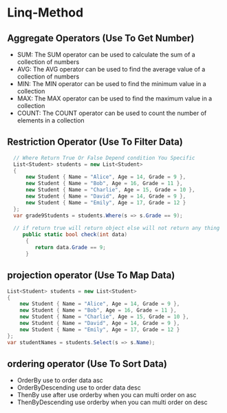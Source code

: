 # Linq-Method
## Aggregate Operators (Use To Get Number)
- SUM: The SUM operator can be used to calculate the sum of a collection of numbers
- AVG: The AVG operator can be used to find the average value of a collection of numbers
- MIN: The MIN operator can be used to find the minimum value in a collection
- MAX: The MAX operator can be used to find the maximum value in a collection
- COUNT: The COUNT operator can be used to count the number of elements in a collection

## Restriction Operator (Use To Filter Data)
``` c#
  // Where Return True Or False Depend condition You Specific
  List<Student> students = new List<Student>
  {
      new Student { Name = "Alice", Age = 14, Grade = 9 },
      new Student { Name = "Bob", Age = 16, Grade = 11 },
      new Student { Name = "Charlie", Age = 15, Grade = 10 },
      new Student { Name = "David", Age = 14, Grade = 9 },
      new Student { Name = "Emily", Age = 17, Grade = 12 }
  };
  var grade9Students = students.Where(s => s.Grade == 9);
  
  // if return true will return object else will not return any thing
     public static bool check(int data)
      {
         return data.Grade == 9;
      }
```

##  projection operator (Use To Map Data)
``` c# 
List<Student> students = new List<Student>
{
    new Student { Name = "Alice", Age = 14, Grade = 9 },
    new Student { Name = "Bob", Age = 16, Grade = 11 },
    new Student { Name = "Charlie", Age = 15, Grade = 10 },
    new Student { Name = "David", Age = 14, Grade = 9 },
    new Student { Name = "Emily", Age = 17, Grade = 12 }
};
var studentNames = students.Select(s => s.Name);
```
## ordering operator (Use To Sort Data)
- OrderBy use to order data asc
- OrderByDescending use to order data desc
- ThenBy use after use orderby when you can multi order on asc
- ThenByDescending use orderby when you can multi order on desc


